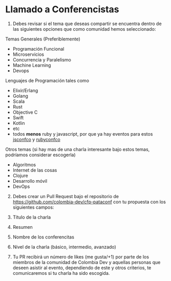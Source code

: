 # Llamado a Conferencistas


1. Debes revisar si el tema que deseas compartir se encuentra dentro de las siguientes opciones que como comunidad hemos seleccionado:


  Temas Generales (Preferiblemente)
  - Programación  Funcional
  - Microservicios
  - Concurrencia y Paralelismo
  - Machine Learning
  - Devops
  
  Lenguajes de Programación tales como
  - Elixir/Erlang
  - Golang
  - Scala
  - Rust
  - Objective C
  - Swift
  - Kotlin
  - etc
  - todos **menos** ruby y javascript, por que ya hay eventos para estos [jsconfco](https://jsconf.co) y [rubyconfco](http://rubyconf.co)

  Otros temas (si hay mas de una charla interesante bajo estos temas, podríamos considerar escogerla)
  - Algoritmos
  - Internet de las cosas
  - Clojure
  - Desarrollo móvil
  - DevOps


2. Debes crear un Pull Request bajo el repositorio de https://github.com/colombia-dev/cfp-pataconf con tu propuesta con los siguientes campos:
  1.  Título de la charla
  2. Resumen
  3. Nombre de los conferencitas
  4. Nivel de la charla (básico, intermedio, avanzado)
  
3. Tu PR recibirá un número de likes (me gusta/+1) por parte de los miembros de la comunidad de Colombia Dev y aquellas personas que deseen asistir al evento, dependiendo de este y otros criterios, te comunicaremos si tu charla ha sido escogida.

